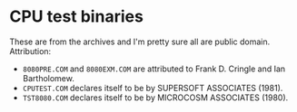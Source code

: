 # CPU test binaries

These are from the archives and I'm pretty sure all are public domain.
Attribution:

- `8080PRE.COM` and `8080EXM.COM` are attributed to Frank D. Cringle and Ian
  Bartholomew.
- `CPUTEST.COM` declares itself to be by SUPERSOFT ASSOCIATES (1981).
- `TST8080.COM` declares itself to be by MICROCOSM ASSOCIATES (1980).
